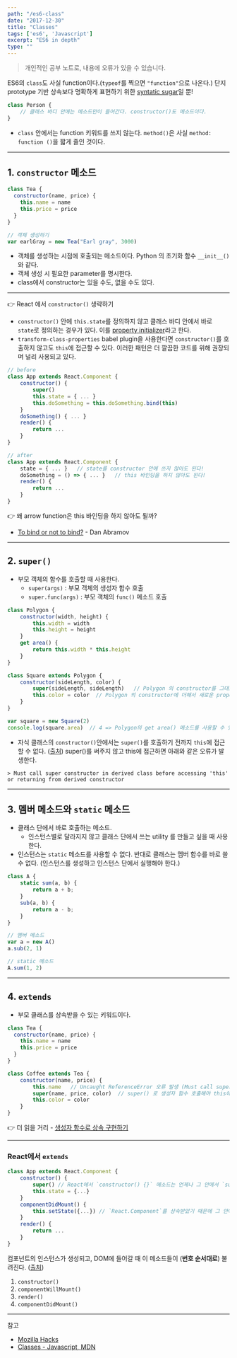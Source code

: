 ```yaml
---
path: "/es6-class"
date: "2017-12-30"
title: "Classes"
tags: ['es6', 'Javascript']
excerpt: "ES6 in depth"
type: ""
---
```


> 개인적인 공부 노트로, 내용에 오류가 있을 수 있습니다.

ES6의 `class`도 사실 function이다.(`typeof`를 찍으면 `"function"`으로 나온다.) 단지 prototype 기반 상속보다 명확하게 표현하기 위한 [syntatic sugar](https://en.wikipedia.org/wiki/Syntactic_sugar)일 뿐!

```javascript
class Person {
    // 클래스 바디 안에는 메소드만이 들어간다. constructor()도 메소드이다.
}
```

- `class` 안에서는 function 키워드를 쓰지 않는다. `method()`은 사실 `method: function ()`을 짧게 줄인 것이다.

---

## 1. `constructor` 메소드

```javascript
class Tea {
  constructor(name, price) {
    this.name = name
    this.price = price
  }
}

// 객체 생성하기
var earlGray = new Tea("Earl gray", 3000)
```

- 객체를 생성하는 시점에 호출되는 메소드이다. Python 의 초기화 함수 `__init__()`와 같다. 
- 객체 생성 시 필요한 parameter를 명시한다.
- class에서 constructor는 있을 수도, 없을 수도 있다. 

---

:point_right: React 에서 `constructor()` 생략하기

- `constructor()` 안에 `this.state`를 정의하지 않고 클래스 바디 안에서 바로 `state`로 정의하는 경우가 있다. 이를 [property initializer](https://www.fullstackreact.com/articles/use-property-initializers-for-cleaner-react-components/#with-property-initializers)라고 한다. 
- `transform-class-properties` babel plugin을 사용한다면 `constructor()`를 호출하지 않고도 `this`에 접근할 수 있다. 이러한 패턴은 더 깔끔한 코드를 위해 권장되며 널리 사용되고 있다.

```javascript
// before
class App extends React.Component {
    constructor() {
        super()
        this.state = { ... }
        this.doSomething = this.doSomething.bind(this)
    }
    doSomething() { ... }
    render() {
        return ...
    }
}

// after
class App extends React.Component {
    state = { ... }   // state를 constructor 안에 쓰지 않아도 된다!
    doSomething = () => { ... }   // this 바인딩을 하지 않아도 된다!
    render() {
        return ...
    }
}
```

:point_right: 왜 arrow function은 this 바인딩을 하지 않아도 될까?
- [To bind or not to bind?](https://twitter.com/dan_abramov/status/790612782471319553) - Dan Abramov

---

## 2. `super()` 

- 부모 객체의 함수를 호출할 때 사용한다.
    - `super(args)` : 부모 객체의 생성자 함수 호출
    - `super.func(args)` : 부모 객체의 `func()` 메소드 호출

```javascript
class Polygon {
    constructor(width, height) {
        this.width = width
        this.height = height
    }
    get area() {
        return this.width * this.height
    }
}

class Square extends Polygon {
    constructor(sideLength, color) {
        super(sideLength, sideLength)   // Polygon 의 constructor를 그대로 사용한다.
        this.color = color  // Polygon 의 constructor에 더해서 새로운 property를 정할 수도 있다.
    }
}

var square = new Square(2)
console.log(square.area)  // 4 => Polygon의 get area() 메소드를 사용할 수 있다.
```

- 자식 클래스의 `constructor()`안에서는 `super()`를 호출하기 전까지 `this`에 접근할 수 없다. ([출처](https://stackoverflow.com/questions/31067368/how-to-extend-a-class-without-having-to-using-super-in-es6)) super()를 써주지 않고 this에 접근하면 아래와 같은 오류가 발생한다.

```
> Must call super constructor in derived class before accessing 'this' or returning from derived constructor
```

---

## 3. 멤버 메소드와 `static` 메소드

- 클래스 단에서 바로 호출하는 메소드.
    - 인스턴스별로 달라지지 않고 클래스 단에서 쓰는 utility 를 만들고 싶을 때 사용한다. 
- 인스턴스는 `static` 메소드를 사용할 수 없다. 반대로 클래스는 멤버 함수를 바로 쓸 수 없다. (인스턴스를 생성하고 인스턴스 단에서 실행해야 한다.)

```javascript
class A {
    static sum(a, b) {
        return a + b;
    }
    sub(a, b) {
        return a - b;
    }
}

// 멤버 메소드
var a = new A()
a.sub(2, 1)

// static 메소드
A.sum(1, 2)
```

---

## 4. `extends`

- 부모 클래스를 상속받을 수 있는 키워드이다. 

```javascript
class Tea {
  constructor(name, price) {
    this.name = name
    this.price = price
  }
}

class Coffee extends Tea {
    constructor(name, price) {
        this.name   // Uncaught ReferenceError 오류 발생 (Must call super constructor in derived class before accessing 'this' or returning from derived constructor)
        super(name, price, color)  // super() 로 생성자 함수 호출해야 this에 접근할 수 있음.
        this.color = color
    }   
}
```

:point_right: 더 읽을 거리 - [생성자 함수로 상속 구현하기](https://developer.mozilla.org/ko/docs/Web/JavaScript/Reference/Classes#ES5_%ED%94%84%EB%A1%9C%ED%86%A0%ED%83%80%EC%9E%85_%EC%83%81%EC%86%8D_%EB%AC%B8%EB%B2%95%EA%B3%BC_ES6_%ED%81%B4%EB%9E%98%EC%8A%A4_%EC%83%81%EC%86%8D_%EB%AC%B8%EB%B2%95%EC%9D%98_%EB%B9%84%EA%B5%90)

---

### React에서 `extends`

```javascript
class App extends React.Component {
    constructor() {
        super() // React에서 `constructor() {}` 메소드는 언제나 그 안에서 `super()`메소드를 불러야 한다. 이걸 쓰지 않으면 `missing super() call in constructor` 에러가 난다.
        this.state = {...}
    }
    componentDidMount() {
        this.setState({...}) // `React.Component`를 상속받았기 때문에 그 안에 정의되어 있는 `.setState()`메소드를 사용할 수 있다.
    }
    render() {
        return ...
    }
}
```

컴포넌트의 인스턴스가 생성되고, DOM에 들어갈 때 이 메소드들이 (__번호 순서대로__) 불려진다. ([출처](https://reactjs.org/docs/react-component.html#mounting))

1. `constructor()`
2. `componentWillMount()`
3. `render()`
4. `componentDidMount()`

---

참고 
- [Mozilla Hacks](https://hacks.mozilla.org/2015/07/es6-in-depth-classes/)
- [Classes - Javascript, MDN](https://developer.mozilla.org/ko/docs/Web/JavaScript/Reference/Classes)